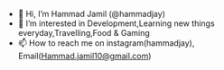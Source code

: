 - 👋 Hi, I’m Hammad Jamil (@hammadjay)
- 👀 I’m interested in Development,Learning new things everyday,Travelling,Food & Gaming
- 📫 How to reach me on instagram(hammadjay), Email(Hammad.jamil10@gmail.com)

<!---
hammadjay/hammadjay is a ✨ special ✨ repository because its `README.md` (this file) appears on your GitHub profile.
You can click the Preview link to take a look at your changes.
--->

